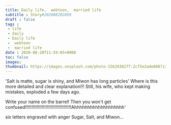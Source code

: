 ```yaml
---
title: Daily life,  webtoon,  married life
subtitle : Story#202008202059
draft : false
tags :
 - life
 - daily
 - Daily life
 -  webtoon
 -  married life
date : 2020-08-20T11:59:05+0900
toc: false
images: 
thumbnail: https://images.unsplash.com/photo-1562938277-2cf5e2ade886?ixlib=rb-1.2.1&q=80&fm=jpg&crop=entropy&cs=tinysrgb&w=1080&fit=max&ixid=eyJhcHBfaWQiOjE1NTU0OX0
---
```


'Salt is matte, sugar is shiny, and Miwon has long particles' Where is this more detailed and clear explanation!!! Still, his wife, who kept making mistakes, exploded a few days ago.  

Write your name on the barrel! Then you won't get confused!!!!!!!!!!!!!!!!!!!!!!!!!!!!!!!!!!!!Ahhhhhhhhhhhhhhhhhhh'  

six letters engraved with anger Sugar, Salt, and Miwon...  

